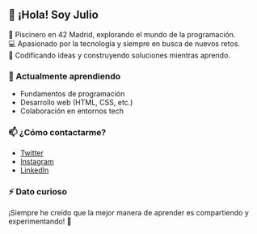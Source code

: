 ## 👋 ¡Hola! Soy Julio

🚀 Piscinero en 42 Madrid, explorando el mundo de la programación.  
💻 Apasionado por la tecnología y siempre en busca de nuevos retos.  
🎯 Codificando ideas y construyendo soluciones mientras aprendo.  

### 🌱 Actualmente aprendiendo
- Fundamentos de programación
- Desarrollo web (HTML, CSS, etc.)
- Colaboración en entornos tech

### 📫 ¿Cómo contactarme?
- [Twitter](https://twitter.com/JulioXCode)  
- [Instagram](https://instagram.com/JulioXCode)  
- [LinkedIn](https://linkedin.com/in/tu-perfil)  

### ⚡ Dato curioso
¡Siempre he creído que la mejor manera de aprender es compartiendo y experimentando! 🚀
